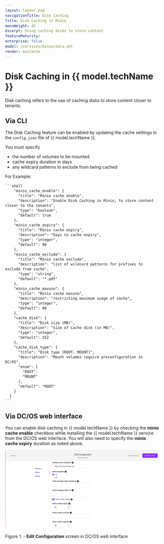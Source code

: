 ```yaml
---
layout: layout.pug
navigationTitle: Disk Caching
title: Disk Caching in Minio
menuWeight: 45
excerpt: Using caching disks to store content 
featureMaturity:
enterprise: false
model: /services/minio/data.yml
render: mustache
---
```


# Disk Caching in {{ model.techName }}
Disk caching refers to the use of caching disks to store content closer to  tenants. 
## Via CLI

The Disk Caching feature can be enabled by updating the cache settings in the `config.json` file of {{ model.techName }}.

You must specify 
* the number of volumes to be mounted
* cache expiry duration in days
* any wildcard patterns to exclude from being cached

For Example:

    ```shell
        "minio_cache_enable": {
          "title": "Minio cache enable",
          "description": "Enable Disk Caching in Minio, to store content closer to the tenants",
          "type": "boolean",
          "default": true
        },
        "minio_cache_expiry": {
          "title": "Minio cache expiry",
          "description": "Days to cache expiry",
          "type": "integer",
          "default": 90
        },
        "minio_cache_exclude": {
          "title": "Minio cache exclude",
          "description": "list of wildcard patterns for prefixes to exclude from cache",
          "type": "string",
          "default": "*.pdf"
        },
        "minio_cache_maxuse": {
          "title": "Minio cache maxuse",
          "description": "restricting maximum usage of cache",
          "type": "integer",
          "default": 80
        },
        "cache_disk": {
          "title": "Disk size (MB)",
          "description": "Size of Cache disk (in MB)",
          "type": "integer",
          "default": 252
        },
        "cache_disk_type": {
          "title": "Disk type [ROOT, MOUNT]",
          "description": "Mount volumes require preconfiguration in DC/OS",
          "enum": [
            "ROOT",
            "MOUNT"
          ],
          "default": "ROOT"
        }
      }
    ```

<!-- Please provide an example of a config.json file which includes these settings. -->
<!-- ok. -->

## Via DC/OS web interface 

You can enable disk caching in {{ model.techName }} by checking the **minio cache enable** checkbox while installing the {{ model.techName }} service from the DC/OS web interface. You will also need to specify the **minio cache expiry** duration as noted above.

  
  [<img src="../../img/Disk_Caching.png" alt="Disk_Caching" width="800"/>](../../img/Disk_Caching.png)

  Figure 1. - **Edit Configuration** screen in DC/OS web interface

